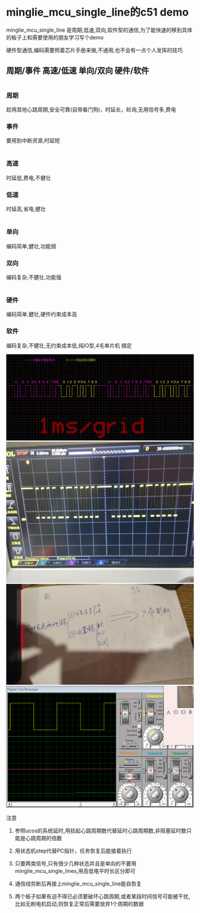 # minglie_mcu_single_line的c51 demo

minglie_mcu_single_line 是周期,低速,双向,软件型的通信,为了能快速的移到具体的板子上和需要使用的朋友学习写个demo

硬件型通信,编码需要照着芯片手册来做,不通用,也不会有一点个人发挥的技巧

## 周期/事件   高速/低速  单向/双向    硬件/软件
#
### 周期  
趁用其他心跳周期,安全可靠(自带看门狗)，时延长，轮询,无用信号多,费电
### 事件
要用到中断资源,时延短
#
### 高速
时延低,费电,不健壮
### 低速
时延高,省电,健壮
#
### 单向
编码简单,健壮,功能弱
### 双向
编码复杂,不健壮,功能强
#
### 硬件
编码简单,健壮,硬件约束成本高
### 软件
编码复杂,不健壮,无约束成本低,纯IO型,4毛单片机 搞定


![images/](img/1.jpg)
![images/](img/2.jpg)
![images/](img/3.jpg)
![images/](img/4.png)

注意
1. 参照ucos的系统延时,用挂起心跳周期数代替延时心跳周期数,非阻塞延时数只能是心跳周期的倍数

2. 用状态机step代替PC指针，任务恢复后能接着执行

3. 只要两类信号,只有很少几种状态并且是单向的不要用minglie_mcu_single_lines,用高低电平时长区分即可

4. 通信线剪断后再接上minglie_mcu_single_line能自恢复

5. 两个板子如果有迫不得已必须要破坏心跳周期,或者某段时间信号可能被干扰,比如无刷电机启动,则恢复正常后需要放弃1个周期的数据



